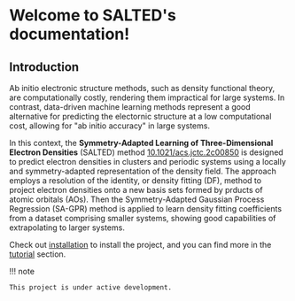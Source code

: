# Welcome to SALTED's documentation!

## Introduction

Ab initio electronic structure methods, such as density functional theory, are computationally costly, rendering them impractical for large systems.
In contrast, data-driven machine learning methods represent a good alternative for predicting the electornic structure at a low computational cost,
allowing for "ab initio accuracy" in large systems.

In this context, the **Symmetry-Adapted Learning of Three-Dimensional Electron Densities** (SALTED) method [10.1021/acs.jctc.2c00850](https://pubs.acs.org/doi/10.1021/acs.jctc.2c00850) is designed to predict electron densities in clusters and periodic systems using a locally and symmetry-adapted representation of the density field.
The approach employs a resolution of the identity, or density fitting (DF), method to project electron densities onto a new basis sets formed by prducts of atomic orbitals (AOs).
Then the Symmetry-Adapted Gaussian Process Regression (SA-GPR) method is applied to learn density fitting coefficients from a dataset comprising smaller systems, showing good capabilities of extrapolating to larger systems.


Check out [installation](installation) to install the project, and you can find more in the [tutorial](tutorial) section.

!!! note

    This project is under active development.

